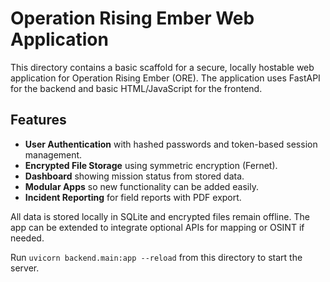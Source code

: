 # Operation Rising Ember Web Application

This directory contains a basic scaffold for a secure, locally hostable web application for Operation Rising Ember (ORE). The application uses FastAPI for the backend and basic HTML/JavaScript for the frontend.

## Features

- **User Authentication** with hashed passwords and token-based session management.
- **Encrypted File Storage** using symmetric encryption (Fernet).
- **Dashboard** showing mission status from stored data.
- **Modular Apps** so new functionality can be added easily.
- **Incident Reporting** for field reports with PDF export.

All data is stored locally in SQLite and encrypted files remain offline. The app can be extended to integrate optional APIs for mapping or OSINT if needed.

Run `uvicorn backend.main:app --reload` from this directory to start the server.
